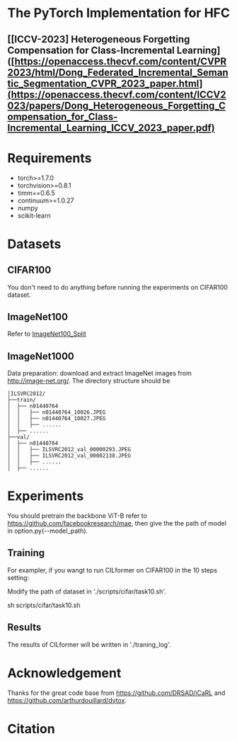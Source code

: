 # The PyTorch Implementation for HFC

## [[ICCV-2023] Heterogeneous Forgetting Compensation for Class-Incremental Learning]([https://openaccess.thecvf.com/content/CVPR2023/html/Dong_Federated_Incremental_Semantic_Segmentation_CVPR_2023_paper.html](https://openaccess.thecvf.com/content/ICCV2023/papers/Dong_Heterogeneous_Forgetting_Compensation_for_Class-Incremental_Learning_ICCV_2023_paper.pdf)

# Requirements
- torch>=1.7.0
- torchvision>=0.8.1
- timm==0.6.5
- continuum>=1.0.27
- numpy
- scikit-learn

# Datasets
## CIFAR100
You don't need to do anything before running the experiments on CIFAR100 dataset.
## ImageNet100
Refer to [ImageNet100_Split](https://github.com/arthurdouillard/incremental_learning.pytorch/tree/master/imagenet_split)
## ImageNet1000
Data preparation: download and extract ImageNet images from http://image-net.org/. The directory structure should be
```
│ILSVRC2012/
├──train/
│  ├── n01440764
│  │   ├── n01440764_10026.JPEG
│  │   ├── n01440764_10027.JPEG
│  │   ├── ......
│  ├── ......
├──val/
│  ├── n01440764
│  │   ├── ILSVRC2012_val_00000293.JPEG
│  │   ├── ILSVRC2012_val_00002138.JPEG
│  │   ├── ......
│  ├── ......
```

# Experiments
You should pretrain the backbone ViT-B refer to https://github.com/facebookresearch/mae, then give the the path of model in option.py(--model_path).
## Training 
For exampler, if you wangt to run CILformer on CIFAR100 in the 10 steps setting:

Modify the path of dataset in './scripts/cifar/task10.sh'.

sh scripts/cifar/task10.sh
## Results
The results of CILformer will be  written in './traning_log'.

# Acknowledgement
Thanks for the great code base from https://github.com/DRSAD/iCaRL and https://github.com/arthurdouillard/dytox.

# Citation

